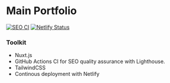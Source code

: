 # Main Portfolio

[![SEO CI](https://github.com/Louisp78/portfolioV2/actions/workflows/ci.yml/badge.svg?branch=main)](https://github.com/Louisp78/portfolioV2/actions/workflows/ci.yml)
[![Netlify Status](https://api.netlify.com/api/v1/badges/aa4aae80-5f2f-4c91-96ff-a5e088f5d865/deploy-status)](https://app.netlify.com/sites/harmonious-cucurucho-6e79a4/deploys)

### Toolkit

- Nuxt.js
- GitHub Actions CI for SEO quality assurance with Lighthouse.
- TailwindCSS
- Continous deployment with Netlify
